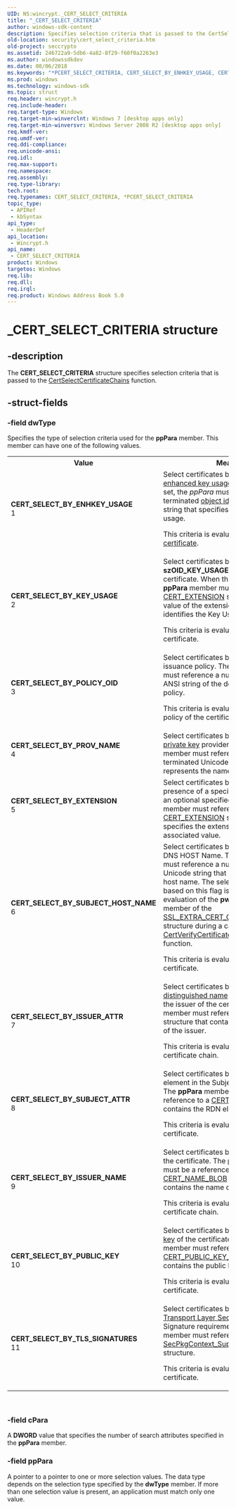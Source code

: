 ```yaml
---
UID: NS:wincrypt._CERT_SELECT_CRITERIA
title: "_CERT_SELECT_CRITERIA"
author: windows-sdk-content
description: Specifies selection criteria that is passed to the CertSelectCertificateChains function.
old-location: security\cert_select_criteria.htm
old-project: seccrypto
ms.assetid: 246722a9-5db6-4a82-8f29-f60f0a2263e3
ms.author: windowssdkdev
ms.date: 08/06/2018
ms.keywords: "*PCERT_SELECT_CRITERIA, CERT_SELECT_BY_ENHKEY_USAGE, CERT_SELECT_BY_EXTENSION, CERT_SELECT_BY_ISSUER_ATTR, CERT_SELECT_BY_ISSUER_NAME, CERT_SELECT_BY_KEY_USAGE, CERT_SELECT_BY_POLICY_OID, CERT_SELECT_BY_PROV_NAME, CERT_SELECT_BY_PUBLIC_KEY, CERT_SELECT_BY_SUBJECT_ATTR, CERT_SELECT_BY_SUBJECT_HOST_NAME, CERT_SELECT_BY_TLS_SIGNATURES, CERT_SELECT_CRITERIA, CERT_SELECT_CRITERIA structure [Security], PCCERT_SELECT_CRITERIA, PCCERT_SELECT_CRITERIA structure pointer [Security], PCERT_SELECT_CRITERIA, PCERT_SELECT_CRITERIA structure pointer [Security], _CERT_SELECT_CRITERIA, security.cert_select_criteria, wincrypt/CERT_SELECT_CRITERIA, wincrypt/PCCERT_SELECT_CRITERIA, wincrypt/PCERT_SELECT_CRITERIA"
ms.prod: windows
ms.technology: windows-sdk
ms.topic: struct
req.header: wincrypt.h
req.include-header: 
req.target-type: Windows
req.target-min-winverclnt: Windows 7 [desktop apps only]
req.target-min-winversvr: Windows Server 2008 R2 [desktop apps only]
req.kmdf-ver: 
req.umdf-ver: 
req.ddi-compliance: 
req.unicode-ansi: 
req.idl: 
req.max-support: 
req.namespace: 
req.assembly: 
req.type-library: 
tech.root: 
req.typenames: CERT_SELECT_CRITERIA, *PCERT_SELECT_CRITERIA
topic_type:
 - APIRef
 - kbSyntax
api_type:
 - HeaderDef
api_location:
 - Wincrypt.h
api_name:
 - CERT_SELECT_CRITERIA
product: Windows
targetos: Windows
req.lib: 
req.dll: 
req.irql: 
req.product: Windows Address Book 5.0
---
```


# _CERT_SELECT_CRITERIA structure


## -description


The <b>CERT_SELECT_CRITERIA</b> structure specifies selection criteria that is passed to the <a href="https://msdn.microsoft.com/b740772b-d25b-4b3d-9acb-03f7018750d6">CertSelectCertificateChains</a> function.


## -struct-fields




### -field dwType

Specifies the type of selection criteria used for the <b>ppPara</b> member. This member can have one of the following values.

<table>
<tr>
<th>Value</th>
<th>Meaning</th>
</tr>
<tr>
<td width="40%"><a id="CERT_SELECT_BY_ENHKEY_USAGE"></a><a id="cert_select_by_enhkey_usage"></a><dl>
<dt><b>CERT_SELECT_BY_ENHKEY_USAGE</b></dt>
<dt>1</dt>
</dl>
</td>
<td width="60%">
Select certificates  based on  a specific <a href="https://msdn.microsoft.com/f1caccd2-3453-448e-b194-bf899eff8091">enhanced key usage</a>. When this flag is set, the <i>ppPara</i> must reference a null-terminated <a href="https://msdn.microsoft.com/e6be8932-015e-4058-b249-1671b3fea521">object identifier</a> (OID) ANSI string that specifies the enhanced key usage.

This criteria is evaluated on the <a href="https://msdn.microsoft.com/db46def4-bfdc-4801-a57d-d568e94a2dbb">certificate</a>.

</td>
</tr>
<tr>
<td width="40%"><a id="CERT_SELECT_BY_KEY_USAGE"></a><a id="cert_select_by_key_usage"></a><dl>
<dt><b>CERT_SELECT_BY_KEY_USAGE</b></dt>
<dt>2</dt>
</dl>
</td>
<td width="60%">
Select certificates  based on  a specific <b>szOID_KEY_USAGE</b> extension in the certificate.  When this flag is set, the <b>ppPara </b> member must reference a <a href="https://msdn.microsoft.com/787a4df0-c0e3-46b9-a7e6-eb3bee3ed717">CERT_EXTENSION</a> structure where the value of the extension is a <b>DWORD</b> that identifies the Key Usage bits.

This criteria is evaluated on the certificate.

</td>
</tr>
<tr>
<td width="40%"><a id="CERT_SELECT_BY_POLICY_OID"></a><a id="cert_select_by_policy_oid"></a><dl>
<dt><b>CERT_SELECT_BY_POLICY_OID</b></dt>
<dt>3</dt>
</dl>
</td>
<td width="60%">
Select certificates based on a specific issuance policy. The <b>ppPara</b> member must reference a null-terminated OID ANSI string of the desired issuance policy.

This criteria is evaluated on the issuance policy of the certificate chain.

</td>
</tr>
<tr>
<td width="40%"><a id="CERT_SELECT_BY_PROV_NAME"></a><a id="cert_select_by_prov_name"></a><dl>
<dt><b>CERT_SELECT_BY_PROV_NAME</b></dt>
<dt>4</dt>
</dl>
</td>
<td width="60%">
Select certificates based on a specific <a href="https://msdn.microsoft.com/2fe6cfd3-8a2e-4dbe-9fb8-332633daa97a">private key</a> provider. The <b>ppPara</b> member must reference a  null-terminated Unicode string that represents the name of the provider.

</td>
</tr>
<tr>
<td width="40%"><a id="CERT_SELECT_BY_EXTENSION"></a><a id="cert_select_by_extension"></a><dl>
<dt><b>CERT_SELECT_BY_EXTENSION</b></dt>
<dt>5</dt>
</dl>
</td>
<td width="60%">
Select certificates based on the presence of a specified extension and an optional specified value. The <b>ppPara</b> member must reference a <a href="https://msdn.microsoft.com/787a4df0-c0e3-46b9-a7e6-eb3bee3ed717">CERT_EXTENSION</a> structure that specifies the extension OID and the  associated value.

</td>
</tr>
<tr>
<td width="40%"><a id="CERT_SELECT_BY_SUBJECT_HOST_NAME"></a><a id="cert_select_by_subject_host_name"></a><dl>
<dt><b>CERT_SELECT_BY_SUBJECT_HOST_NAME</b></dt>
<dt>6</dt>
</dl>
</td>
<td width="60%">
Select certificates based on the Subject DNS HOST Name. The <b>ppPara</b> member must reference a null-terminated Unicode string that contains the subject host name. The selection performed based on this flag  is the same as the evaluation of the <b>pwszServerName</b> member of the <a href="https://msdn.microsoft.com/3422693a-3fad-4ed8-9fab-d9a185476123">SSL_EXTRA_CERT_CHAIN_POLICY_PARA</a> structure during a call to the <a href="https://msdn.microsoft.com/19c37f77-1072-4740-b244-764b816a2a1f">CertVerifyCertificateChainPolicy</a> function. 

This criteria is evaluated on the certificate.

</td>
</tr>
<tr>
<td width="40%"><a id="CERT_SELECT_BY_ISSUER_ATTR"></a><a id="cert_select_by_issuer_attr"></a><dl>
<dt><b>CERT_SELECT_BY_ISSUER_ATTR</b></dt>
<dt>7</dt>
</dl>
</td>
<td width="60%">
Select certificates based on the <a href="https://msdn.microsoft.com/ce589e18-02ac-42c2-b76b-776deb686bbd">relative distinguished name</a> (RDN) element of the issuer of the certificate.  The <b>ppPara</b> member must reference a <a href="https://msdn.microsoft.com/e84254b9-e9a7-4689-a12f-2772282c5433">CERT_RDN</a> structure that contains the RDN element of the issuer.

This criteria is evaluated on the certificate chain.

</td>
</tr>
<tr>
<td width="40%"><a id="CERT_SELECT_BY_SUBJECT_ATTR"></a><a id="cert_select_by_subject_attr"></a><dl>
<dt><b>CERT_SELECT_BY_SUBJECT_ATTR</b></dt>
<dt>8</dt>
</dl>
</td>
<td width="60%">
Select certificates based on the RDN element in the Subject of the certificate.  The <b>ppPara</b> member must be a reference to a <a href="https://msdn.microsoft.com/e84254b9-e9a7-4689-a12f-2772282c5433">CERT_RDN</a> structure that contains the RDN element of the Subject.

This criteria is evaluated on the certificate.

</td>
</tr>
<tr>
<td width="40%"><a id="CERT_SELECT_BY_ISSUER_NAME"></a><a id="cert_select_by_issuer_name"></a><dl>
<dt><b>CERT_SELECT_BY_ISSUER_NAME</b></dt>
<dt>9</dt>
</dl>
</td>
<td width="60%">
Select certificates based on the issuer of the certificate. The <b>ppPara</b> member must be a reference to a <a href="https://msdn.microsoft.com/1c2a07b8-f702-47f3-8d4c-6ac0cbc63f0f">CERT_NAME_BLOB</a> structure that contains the name of the issuer.

This criteria is evaluated on the certificate chain.

</td>
</tr>
<tr>
<td width="40%"><a id="CERT_SELECT_BY_PUBLIC_KEY"></a><a id="cert_select_by_public_key"></a><dl>
<dt><b>CERT_SELECT_BY_PUBLIC_KEY</b></dt>
<dt>10</dt>
</dl>
</td>
<td width="60%">
Select certificates based on the <a href="https://msdn.microsoft.com/2fe6cfd3-8a2e-4dbe-9fb8-332633daa97a">public key</a> of the certificate.  The <b>ppPara</b> member must reference a pointer to  a <a href="https://msdn.microsoft.com/bab6c147-b7cd-408a-acac-90f05921e065">CERT_PUBLIC_KEY_INFO</a> structure that contains the public key.

This criteria is evaluated on the certificate.

</td>
</tr>
<tr>
<td width="40%"><a id="CERT_SELECT_BY_TLS_SIGNATURES"></a><a id="cert_select_by_tls_signatures"></a><dl>
<dt><b>CERT_SELECT_BY_TLS_SIGNATURES</b></dt>
<dt>11</dt>
</dl>
</td>
<td width="60%">
Select certificates based on the <a href="https://msdn.microsoft.com/11f2e098-1d1e-473b-90ff-7b86eb923e9f">Transport Layer Security protocol</a> (TLS) Signature requirement. The <b>ppPara</b> member must reference a <a href="https://msdn.microsoft.com/b4b58175-1367-4c91-8680-523a4b125c76">SecPkgContext_SupportedSignatures</a> structure.

This criteria is evaluated on the certificate.

</td>
</tr>
</table>
 


### -field cPara

A <b>DWORD</b> value that specifies the number of search attributes specified in the <b>ppPara</b> member. 


### -field ppPara

A pointer to a pointer to one or more selection values.  The data type depends on the selection type specified by the <b>dwType</b> member. If more than one selection value is present, an application must match only one value.

